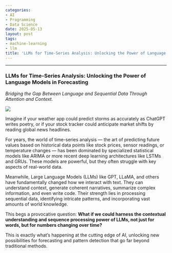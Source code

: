 ```yaml
---
categories:
- AI
- Programming
- Data Science
date: 2025-05-13
layout: post
tags:
- machine-learning
- llm
title: 'LLMs for Time-Series Analysis: Unlocking the Power of Language Models in Forecasting'
---
```



* * *

### LLMs for Time-Series Analysis: Unlocking the Power of Language Models in Forecasting

 _Bridging the Gap Between Language and Sequential Data Through Attention and Context._

![](https://cdn-images-1.medium.com/max/800/1*q64WvR6RyzGePXVh2pIysw.png)

Imagine if your weather app could predict storms as accurately as ChatGPT writes poetry, or if your stock tracker could anticipate market shifts by reading global news headlines.

For years, the world of time-series analysis — the art of predicting future values based on historical data points like stock prices, sensor readings, or temperature changes — has been dominated by specialized statistical models like ARIMA or more recent deep learning architectures like LSTMs and GRUs. These models are powerful, but they often struggle with key aspects of real-world data.

Meanwhile, Large Language Models (LLMs) like GPT, LLaMA, and others have fundamentally changed how we interact with text. They can understand context, generate coherent narratives, summarize complex information, and even write code. Their strength lies in processing sequential data, identifying intricate patterns, and incorporating vast amounts of world knowledge.

This begs a provocative question: **What if we could harness the contextual understanding and sequence processing power of LLMs, not just for words, but for numbers changing over time?**

This is exactly what’s happening at the cutting edge of AI, unlocking new possibilities for forecasting and pattern detection that go far beyond traditional methods.